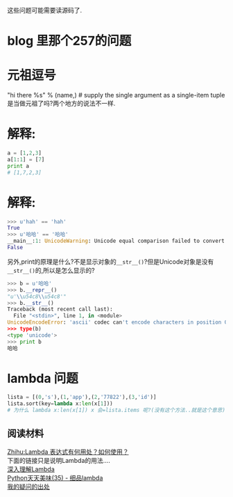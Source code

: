 这些问题可能需要读源码了.    

# blog 里那个257的问题

# 元祖逗号
"hi there %s" % (name,)   # supply the single argument as a single-item tuple
是当做元祖了吗?两个地方的说法不一样.

# 解释:
```python
a = [1,2,3]
a[1:1] = [7]
print a
# [1,7,2,3]
```

# 解释:
```python
>>> u'hah' == 'hah'
True
>>> u'哈哈' == '哈哈'
__main__:1: UnicodeWarning: Unicode equal comparison failed to convert both arguments to Unicode - interpreting them as being unequal
False
```
另外,print的原理是什么?不是显示对象的`__str__()`?但是Unicode对象是没有`__str__()`的,所以是怎么显示的?
```python
>>> b = u'哈哈'
>>> b.__repr__()
"u'\\u54c8\\u54c8'"
>>> b.__str__()
Traceback (most recent call last):
  File "<stdin>", line 1, in <module>
UnicodeEncodeError: 'ascii' codec can't encode characters in position 0-1: ordinal not in range(128)
>>> type(b)
<type 'unicode'>
>>> print b
哈哈

```

# lambda 问题
```python
lista = [(0,'s'),(1,'app'),(2,'77822'),(3,'id')]
lista.sort(key=lambda x:len(x[1]))
# 为什么 lambda x:len(x[1]) x 会=lista.items 呢?(没有这个方法..就是这个意思)?
```

## 阅读材料

[Zhihu:Lambda 表达式有何用处？如何使用？](https://www.zhihu.com/question/20125256)   
下面的链接只是说明Lambda的用法....     
[深入理解Lambda](http://blog.csdn.net/lemon_tree12138/article/details/50774827)    
[Python天天美味(35) - 细品lambda](http://www.cnblogs.com/coderzh/archive/2010/04/30/python-cookbook-lambda.html)    
[我的疑问的出处](https://www.v2ex.com/t/270878#reply9)
